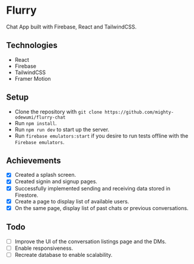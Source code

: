 # Flurry

Chat App built with Firebase, React and TailwindCSS.

## Technologies

* React
* Firebase
* TailwindCSS
* Framer Motion

## Setup
* Clone the repository with ```git clone https://github.com/mighty-odewumi/flurry-chat```
* Run ```npm install```.
* Run ```npm run dev``` to start up the server.
* Run ```firebase emulators:start``` if you desire to run tests offline with the ```Firebase emulators```.


## Achievements
+ [x] Created a splash screen.
+ [x] Created signin and signup pages.
+ [x] Successfully implemented sending and receiving data stored in Firestore.
+ [x] Create a page to display list of available users.
+ [x] On the same page, display list of past chats or previous conversations.

## Todo

+ [ ] Improve the UI of the conversation listings page and the DMs.
+ [ ] Enable responsiveness.
+ [ ] Recreate database to enable scalability.  